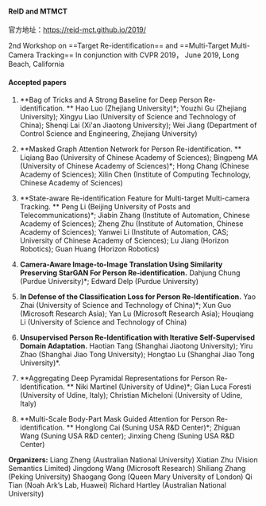 #### ReID and MTMCT

官方地址：https://reid-mct.github.io/2019/

2nd Workshop on ==Target Re-identification== and  ==Multi-Target Multi-Camera Tracking==
In conjunction with CVPR 2019， June 2019, Long Beach, California

#### Accepted papers

1. **Bag of Tricks and A Strong Baseline for Deep Person Re-identification. **
Hao Luo (Zhejiang University)*; Youzhi Gu (Zhejiang University); Xingyu Liao (University of Science and Technology of China); Shenqi Lai (Xi'an Jiaotong University); Wei Jiang (Department of Control Science and Engineering, Zhejiang University) 

2. **Masked Graph Attention Network for Person Re-identification. **
Liqiang Bao (University of Chinese Academy of Sciences); Bingpeng MA (University of Chinese Academy of Sciences)*; Hong Chang (Chinese Academy of Sciences); Xilin Chen (Institute of Computing Technology, Chinese Academy of Sciences)

3. **State-aware Re-identification Feature for Multi-target Multi-camera Tracking. **
Peng Li (Beijing University of Posts and Telecommunications)*; Jiabin Zhang (Institute of Automation, Chinese Academy of Sciences); Zheng Zhu (Institute of Automation, Chinese Academy of Sciences); Yanwei Li (Institute of Automation, CAS; University of Chinese Academy of Sciences); Lu Jiang (Horizon Robotics); Guan Huang (Horizon Robotics)

4. **Camera-Aware Image-to-Image Translation Using Similarity Preserving StarGAN For Person Re-identification.**
Dahjung Chung (Purdue University)*; Edward Delp (Purdue University)

5. **In Defense of the Classification Loss for Person Re-Identification.**
Yao Zhai (University of Science and Technology of China)*; Xun Guo (Microsoft Research Asia); Yan Lu (Microsoft Research Asia); Houqiang Li (University of Science and Technology of China)

6. **Unsupervised Person Re-Identification with Iterative Self-Supervised Domain Adaptation.**
Haotian Tang (Shanghai Jiaotong University); Yiru Zhao (Shanghai Jiao Tong University); Hongtao Lu (Shanghai Jiao Tong University)*.

7. **Aggregating Deep Pyramidal Representations for Person Re-Identification. **
Niki Martinel (University of Udine)*; Gian Luca Foresti (University of Udine, Italy); Christian Micheloni (University of Udine, Italy)

8. **Multi-Scale Body-Part Mask Guided Attention for Person Re-identification. **
Honglong Cai (Suning USA R&D Center)*; Zhiguan Wang (Suning USA R&D center); Jinxing Cheng (Suning USA R&D Center)



**Organizers:**
Liang Zheng (Australian National University)
Xiatian Zhu (Vision Semantics Limited)
Jingdong Wang (Microsoft Research)
Shiliang Zhang (Peking University)
Shaogang Gong (Queen Mary University of London)
Qi Tian (Noah Ark’s Lab, Huawei)
Richard Hartley (Australian National University)